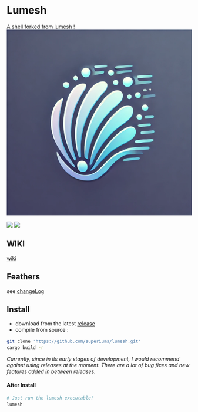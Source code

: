 # Lumesh

A shell forked from [lumesh](https://github.com/adam-mcdaniel/lumesh) !
![lumesh](https://raw.githubusercontent.com/superiums/lumesh/main/assets/lumesh.png)
<p float="left">
  <a href="https://asciinema.org/a/441120"><img src="./assets/welcome3.png" width="47.5%"/></a>
  <a href="https://asciinema.org/a/441120"><img src="./assets/about.png" width="48%"/></a>
</p>

## WIKI
[wiki](https://github.com/superiums/lumesh/wiki)

## Feathers

see [changeLog](CHANGELOG.md)

## Install
- download from the latest [release](https://github.com/superiums/lumesh/releases)
- compile from source :
```bash
git clone 'https://github.com/superiums/lumesh.git'
cargo build -r
```
_Currently, since in its early stages of development, I would recommend against using releases at the moment.
There are a lot of bug fixes and new features added in between releases._

#### After Install

```bash
# Just run the lumesh executable!
lumesh
```
